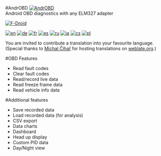 #AndrOBD  [![AndrOBD](https://f-droid.org/repo/icons/com.fr3ts0n.ecu.gui.androbd.10305.png)](https://f-droid.org/repository/browse/?fdfilter=AndrOBD&fdid=com.fr3ts0n.ecu.gui.androbd)    
Android OBD diagnostics with any ELM327 adapter

[![F-Droid](https://f-droid.org/wiki/images/0/06/F-Droid-button_get-it-on.png)](https://f-droid.org/repository/browse/?fdfilter=AndrOBD&fdid=com.fr3ts0n.ecu.gui.androbd)

[![en](https://hosted.weblate.org/widgets/androbd/en/shields-badge.svg)](https://hosted.weblate.org/projects/androbd/strings/en/)
[![de](https://hosted.weblate.org/widgets/androbd/de/shields-badge.svg)](https://hosted.weblate.org/projects/androbd/strings/de/)
[![fr](https://hosted.weblate.org/widgets/androbd/fr/shields-badge.svg)](https://hosted.weblate.org/projects/androbd/strings/fr/)
[![es](https://hosted.weblate.org/widgets/androbd/es/shields-badge.svg)](https://hosted.weblate.org/projects/androbd/strings/es/)
[![ru](https://hosted.weblate.org/widgets/androbd/ru/shields-badge.svg)](https://hosted.weblate.org/projects/androbd/strings/ru/)
[![ja](https://hosted.weblate.org/widgets/androbd/ja/shields-badge.svg)](https://hosted.weblate.org/projects/androbd/strings/ja/)
[![cs](https://hosted.weblate.org/widgets/androbd/cs/shields-badge.svg)](https://hosted.weblate.org/projects/androbd/strings/cs/)
[![pl](https://hosted.weblate.org/widgets/androbd/pl/shields-badge.svg)](https://hosted.weblate.org/projects/androbd/strings/pl/)

You are invited to contribute a translation into your favourite language. 
(Special thanks to [Michal Čihař](https://github.com/nijel) for hosting translations on [weblate.org](http://weblate.org/).)

#OBD Features
* Read fault codes
* Clear fault codes
* Read/record live data
* Read freeze frame data
* Read vehicle info data

#Additional features
* Save recorded data
* Load recorded data (for analysis)
* CSV export
* Data charts
* Dashboard
* Head up display
* Custom PID data
* Day/Night view

